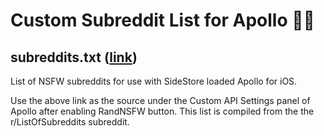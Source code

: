# Custom Subreddit List for Apollo 👋🏻

## subreddits.txt ([link](https://zydlar-mods.github.io/subreddits/subreddits.txt))
List of NSFW subreddits for use with SideStore loaded Apollo for iOS.

Use the above link as the source under the Custom API Settings panel of Apollo after enabling RandNSFW button.
This list is compiled from the the r/ListOfSubreddits subreddit.